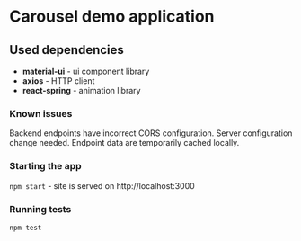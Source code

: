 # Carousel demo application

## Used dependencies
- **material-ui** - ui component library
- **axios** - HTTP client
- **react-spring** - animation library

### Known issues
Backend endpoints have incorrect CORS configuration. Server configuration change needed. Endpoint data are temporarily cached locally. 

### Starting the app

`npm start` - site is served on http://localhost:3000

### Running tests

`npm test`
